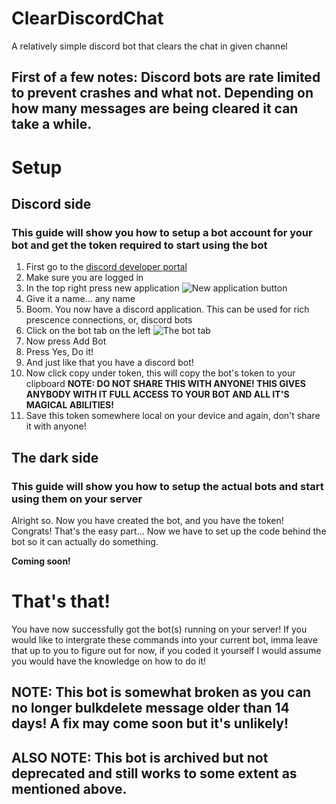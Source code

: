 # ClearDiscordChat
A relatively simple discord bot that clears the chat in given channel

## First of a few notes: Discord bots are rate limited to prevent crashes and what not. Depending on how many messages are being cleared it can take a while.
# Setup

## Discord side
### This guide will show you how to setup a bot account for your bot and get the token required to start using the bot

1. First go to the [discord developer portal](https://discord.com/developers/applications)
2. Make sure you are logged in
3. In the top right press new application
![New application button](https://raw.githubusercontent.com/jamesinaxx/BulkDeleteDiscord/a335138b836eb76472d9eec36dc099f214d3492b/images/new-application.png)
4. Give it a name... any name
5. Boom. You now have a discord application. This can be used for rich prescence connections, or, discord bots
6. Click on the bot tab on the left
![The bot tab](https://raw.githubusercontent.com/jamesinaxx/BulkDeleteDiscord/a335138b836eb76472d9eec36dc099f214d3492b/images/bot-tab.png)
7. Now press Add Bot
8. Press Yes, Do it!
9. And just like that you have a discord bot!
10. Now click copy under token, this will copy the bot's token to your clipboard **NOTE: DO NOT SHARE THIS WITH ANYONE! THIS GIVES ANYBODY WITH IT FULL ACCESS TO YOUR BOT AND ALL IT'S MAGICAL ABILITIES!**
11. Save this token somewhere local on your device and again, don't share it with anyone!

## The dark side
### This guide will show you how to setup the actual bots and start using them on your server

Alright so. Now you have created the bot, and you have the token! Congrats! That's the easy part...
Now we have to set up the code behind the bot so it can actually do something.

**Coming soon!**

# That's that!
You have now successfully got the bot(s) running on your server! If you would like to intergrate these commands into your current bot, imma leave that up to you to figure out for now, if you coded it yourself I would assume you would have the knowledge on how to do it! 

## NOTE: This bot is somewhat broken as you can no longer bulkdelete message older than 14 days! A fix may come soon but it's unlikely!
## ALSO NOTE: This bot is archived but not deprecated and still works to some extent as mentioned above.
